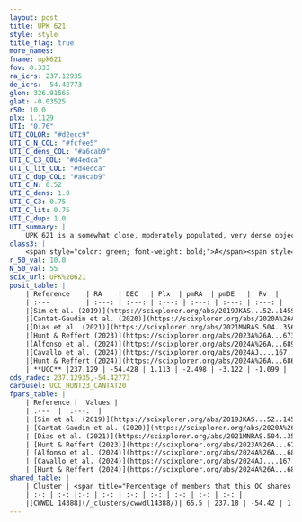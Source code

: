 ```yaml
---
layout: post
title: UPK 621
style: style
title_flag: true
more_names: 
fname: upk621
fov: 0.333
ra_icrs: 237.12935
de_icrs: -54.42773
glon: 326.91565
glat: -0.03525
r50: 10.0
plx: 1.1129
UTI: "0.76"
UTI_COLOR: "#d2ecc9"
UTI_C_N_COL: "#fcfee5"
UTI_C_dens_COL: "#a6cab9"
UTI_C_C3_COL: "#d4edca"
UTI_C_lit_COL: "#d4edca"
UTI_C_dup_COL: "#a6cab9"
UTI_C_N: 0.52
UTI_C_dens: 1.0
UTI_C_C3: 0.75
UTI_C_lit: 0.75
UTI_C_dup: 1.0
UTI_summary: |
    UPK 621 is a somewhat close, moderately populated, very dense object of high C3 quality. It is well-studied in the literature. This object shares a significant percentage of members with a later reported entry.
class3: |
    <span style="color: green; font-weight: bold;">A</span><span style="color: #FFC300; font-weight: bold;">B</span>
r_50_val: 10.0
N_50_val: 55
scix_url: UPK%20621
posit_table: |
    | Reference    | RA    | DEC   | Plx  | pmRA  | pmDE   |  Rv  |
    | :---         | :---: | :---: | :---: | :---: | :---: | :---: |
    |[Sim et al. (2019)](https://scixplorer.org/abs/2019JKAS...52..145S) | 237.205 | -54.419 | -- | -2.57 | -3.08 | -- |
    |[Cantat-Gaudin et al. (2020)](https://scixplorer.org/abs/2020A%26A...640A...1C) | 237.093 | -54.403 | 1.122 | -2.48 | -3.105 | -- |
    |[Dias et al. (2021)](https://scixplorer.org/abs/2021MNRAS.504..356D) | 237.199 | -54.385 | 1.126 | -2.471 | -3.101 | -- |
    |[Hunt & Reffert (2023)](https://scixplorer.org/abs/2023A%26A...673A.114H) | 237.201 | -54.415 | 1.102 | -2.471 | -3.084 | -4.385 |
    |[Alfonso et al. (2024)](https://scixplorer.org/abs/2024A%26A...689A..18A) | 237.019 | -54.401 | 1.076 | -2.556 | -3.086 | -- |
    |[Cavallo et al. (2024)](https://scixplorer.org/abs/2024AJ....167...12C) | 237.225 | -54.431 | 1.106 | -- | -- | -- |
    |[Hunt & Reffert (2024)](https://scixplorer.org/abs/2024A%26A...686A..42H) | 237.201 | -54.415 | 1.102 | -2.471 | -3.084 | -4.385 |
    | **UCC** |237.129 | -54.428 | 1.113 | -2.498 | -3.122 | -1.099 | 
cds_radec: 237.12935,-54.42773
carousel: UCC_HUNT23_CANTAT20
fpars_table: |
    | Reference |  Values |
    | :---  |  :---:  |
    | [Sim et al. (2019)](https://scixplorer.org/abs/2019JKAS...52..145S) | `d_pc=866, log(age)=8.8` |
    | [Cantat-Gaudin et al. (2020)](https://scixplorer.org/abs/2020A%26A...640A...1C) | `AVNN=0.66, DMNN=9.63, AgeNN=7.42` |
    | [Dias et al. (2021)](https://scixplorer.org/abs/2021MNRAS.504..356D) | `Av=0.942, Dist=878, logage=7.559, [Fe/H]=0.15` |
    | [Hunt & Reffert (2023)](https://scixplorer.org/abs/2023A%26A...673A.114H) | `AV50=0.901, diffAV50=1.079, MOD50=9.69, logAge50=7.812` |
    | [Alfonso et al. (2024)](https://scixplorer.org/abs/2024A%26A...689A..18A) | `AV=0.65963, MOD=9.63012, logAge=7.68071, Z=0.14984` |
    | [Cavallo et al. (2024)](https://scixplorer.org/abs/2024AJ....167...12C) | `AV50=1.02, dMod50=9.83, logAge50=7.25, [Fe/H]50=-0.21` |
    | [Hunt & Reffert (2024)](https://scixplorer.org/abs/2024A%26A...686A..42H) | `MassJ=127.031` |
shared_table: |
    | Cluster | <span title="Percentage of members that this OC shares with the ones listed">%</span>   | RA   | DEC   | Plx   | pmRA  | pmDE  | Rv | UTI |
    | :-: | :-: |:-: | :-: | :-: | :-: | :-: | :-: | :-: |
    |[CWWDL 14388](/_clusters/cwwdl14388/)| 65.5 | 237.18 | -54.42 | 1.11 | -2.51 | -3.11 | -1.1 |0.0 |
---
```

